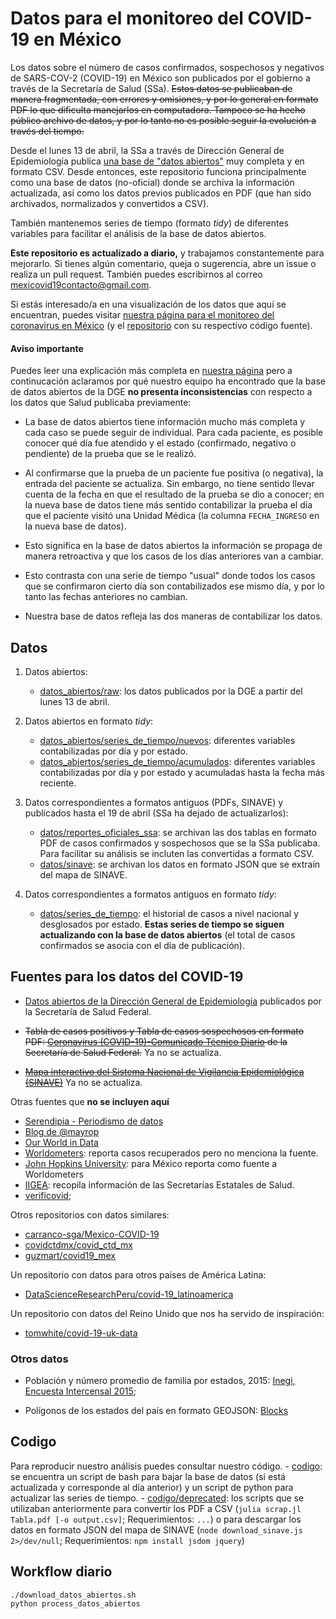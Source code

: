 # Datos para el monitoreo del COVID-19 en México

Los datos sobre el número de casos confirmados, sospechosos y negativos de SARS-COV-2 (COVID-19) en México son publicados por el gobierno a través de la Secretaría de Salud (SSa). ~~Estos datos se publicaban de manera fragmentada, con errores y omisiones, y por lo general en formato PDF lo que dificulta manejarlos en computadora. Tampoco se ha hecho público  archivo de datos, y por lo tanto no es posible seguir la evolución a través del tiempo.~~

Desde el lunes 13 de abril, la SSa a través de Dirección General de Epidemiología publica [una base de "datos abiertos"](https://www.gob.mx/salud/documentos/datos-abiertos-152127) muy completa y en formato CSV. Desde entonces, este repositorio funciona principalmente como una base de datos (no-oficial) donde se archiva la información actualizada, así como los datos previos publicados en PDF (que han sido archivados, normalizados y convertidos a CSV).

También mantenemos series de tiempo (formato *tidy*) de diferentes variables para facilitar el análisis de la base de datos abiertos.

**Este repositorio es actualizado a diario,** y trabajamos constantemente para mejorarlo. Si tienes algún comentario, queja o sugerencia, abre un issue o realiza un pull request. También puedes escribirnos al correo mexicovid19contacto@gmail.com.

Si estás interesado/a en una visualización de los datos que aquí se encuentran, puedes visitar [nuestra página para el monitoreo del coronavirus en México](https://mexicovid19.github.io/Mexico/) (y el [repositorio](https://github.com/mexicovid19/Mexico) con su respectivo código fuente).

<!-- **Este repositorio es actualizado a diario.** La fecha y hora de la última actualización la encontrarás en `last_updated.csv` que se encuentra [aquí](https://github.com/mexicovid19/Mexico-datos/blob/master/datos/last_updated.csv). -->


#### Aviso importante

Puedes leer una explicación más completa en [nuestra página](https://mexicovid19.github.io/Mexico/) pero a continucación aclaramos por qué nuestro equipo ha encontrado que la base de datos abiertos de la DGE **no presenta inconsistencias** con respecto a los datos que Salud publicaba previamente:

- La base de datos abiertos tiene información mucho más completa y cada caso se puede seguir de individual. Para cada paciente, es posible conocer qué día fue atendido y el estado (confirmado, negativo o pendiente) de la prueba que se le realizó.

- Al confirmarse que la prueba de un paciente fue positiva (o negativa), la entrada del paciente se actualiza. Sin embargo, no tiene sentido llevar cuenta de la fecha en que el resultado de la prueba se dio a conocer; en la nueva base de datos tiene más sentido contabilizar la prueba el día que el paciente visitó una Unidad Médica (la columna `FECHA_INGRESO` en la nueva base de datos).

- Esto significa en la base de datos abiertos la información se propaga de manera retroactiva y que los casos de los días anteriores van a cambiar.

- Esto contrasta con una serie de tiempo "usual" donde todos los casos que se confirmaron cierto día son contabilizados ese mismo día, y por lo tanto las fechas anteriores no cambian.

- Nuestra base de datos refleja las dos maneras de contabilizar los datos.


## Datos

1. Datos abiertos:
    - [datos_abiertos/raw](datos_abiertos/raw): los datos publicados por la DGE a partir del lunes 13 de abril.

2. Datos abiertos en formato *tidy*:
    - [datos_abiertos/series_de_tiempo/nuevos](datos_abiertos/series_de_tiempo/nuevos):
    diferentes variables contabilizadas por día y por estado.
    - [datos_abiertos/series_de_tiempo/acumulados](datos_abiertos/series_de_tiempo/acumulados):
    diferentes variables contabilizadas por día y por estado y acumuladas hasta la fecha más reciente.

3. Datos correspondientes a formatos antiguos (PDFs, SINAVE) y publicados hasta el 19 de abril (SSa ha dejado de actualizarlos):
    - [datos/reportes_oficiales_ssa](datos/reportes_oficiales_ssa): se archivan las dos tablas en formato PDF de casos confirmados y sospechosos que se la SSa publicaba. Para facilitar su análisis se incluten las convertidas a formato CSV.
    - [datos/sinave](datos/sinave): se archivan los datos en formato JSON que se extraín  del mapa de SINAVE.

4. Datos correspondientes a formatos antiguos en formato *tidy*:
    - [datos/series_de_tiempo](datos/series_de_tiempo): el historial de casos a nivel nacional y desglosados por estado. **Estas series de tiempo se siguen actualizando con la base de datos abiertos** (el total de casos confirmados se asocia con el día de publicación).


<!-- 2. un resumen con el que construimos una pirámide poblacional según el sexo del paciente y el rango de edad.

    - [datos/demograficos_variables/piramide_sexo_edad.json](datos/demograficos_variables/piramide_sexo_edad.json) -->


## Fuentes para los datos del COVID-19

- [Datos abiertos de la Dirección General de Epidemiología](https://www.gob.mx/salud/documentos/datos-abiertos-152127) publicados por la Secretaría de Salud Federal.


- ~~Tabla de casos positivos y Tabla de casos sospechosos en formato PDF: [Coronavirus (COVID-19)-Comunicado Técnico Diario](https://www.gob.mx/salud/documentos/coronavirus-covid-19-comunicado-tecnico-diario-238449) de la Secretaría de Salud Federal.~~ Ya no se actualiza.

- ~~[Mapa interactivo del Sistema Nacional de Vigilancia Epidemiológica (SINAVE)](https://ncov.sinave.gob.mx/mapa.aspx)~~ Ya no se actualiza.




Otras fuentes que **no se incluyen aquí**

- [Serendipia - Periodismo de datos](https://serendipia.digital/2020/03/datos-abiertos-sobre-casos-de-coronavirus-covid-19-en-mexico/)
- [Blog de @mayrop](https://www.covid19in.mx/docs/datos/tablas-casos/)
- [Our World in Data](https://ourworldindata.org/coronavirus)
- [Worldometers](https://www.worldometers.info/coronavirus/country/mexico/): reporta casos recuperados pero no menciona la fuente.
- [John Hopkins University](https://github.com/CSSEGISandData/COVID-19): para México reporta como fuente a Worldometers
- [IIGEA](iigea.com/amag/covid-19/): recopila información de las Secretarías Estatales de Salud.
- [verificovid](https://verificovid.mx/);

Otros repositorios con datos similares:

- [carranco-sga/Mexico-COVID-19](https://github.com/carranco-sga/Mexico-COVID-19)
- [covidctdmx/covid_ctd_mx](https://github.com/covidctdmx/covid_ctd_mx)
- [guzmart/covid19_mex](https://github.com/guzmart/covid19_mex)

Un repositorio con datos para otros países de América Latina:
- [DataScienceResearchPeru/covid-19_latinoamerica](https://github.com/DataScienceResearchPeru/covid-19_latinoamerica)

Un repositorio con datos del Reino Unido que nos ha servido de inspiración:

- [tomwhite/covid-19-uk-data](https://github.com/tomwhite/covid-19-uk-data)


### Otros datos

- Población y número promedio de familia por estados, 2015: [Inegi, Encuesta Intercensal 2015](https://www.inegi.org.mx/programas/intercensal/2015/default.html#Tabulados);

- Polígonos de los estados del país en formato  GEOJSON: [Blocks](http://bl.ocks.org/ponentesincausa/46d1d9a94ca04a56f93d)


## Codigo

Para reproducir nuestro análisis puedes consultar nuestro código.
    - [codigo](codigo): se encuentra un script de bash para bajar la base de datos (si está actualizada y corresponde al día anterior) y un script de python para actualizar las series de tiempo.
    - [codigo/deprecated](codigo/deprecated): los scripts que se utilizaban anteriormente para convertir los PDF a CSV (`julia scrap.jl Tabla.pdf [-o output.csv]`; Requerimientos: `...`) o para descargar los datos en formato JSON del mapa de SINAVE (`node download_sinave.js 2>/dev/null`; Requerimientos: `npm install jsdom jquery`)




<!-- - [codigo/scrap.py](codigo/scrap.py): (Deprecado) `python scrapy.py`; Requerimientos: `pip install -r requirements.txt` -->


## Workflow diario

```
./download_datos_abiertos.sh
python process_datos_abiertos
```

<!-- ```
node download_sinave.js
python update_from_json.py 20200415.json true

julia scrap.jl Tabla_casos_positivos_2020.04.15.pdf -o covid19_mex_confirmados_20200415.csv
julia scrap.jl Tabla_casos_sospechosos_2020.04.15.pdf -o covid19_mex_sospechosos_20200415.csv
mv covid19_mex* ../datos/reportes_oficiales_ssa
python update_pyramid.py
``` -->
